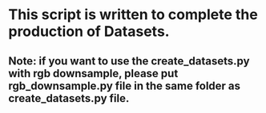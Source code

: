 # This script is written to complete the production of Datasets.
## Note: if you want to use the create_datasets.py with rgb downsample, please put rgb_downsample.py file in the same folder as create_datasets.py file.
